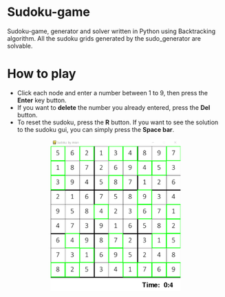 # Sudoku-game
Sudoku-game, generator and solver written in Python using Backtracking algorithm. All the sudoku grids generated by the sudo_generator are solvable.

# How to play
* Click each node and enter a number between 1 to 9, then press the __Enter__ key button. 
* If you want to __delete__ the number you already entered, press the __Del__ button.
* To reset the sudoku, press the __R__ button.
If you want to see the solution to the sudoku gui, you can simply press the __Space bar__.


<p align="center">
  <img src="Sudoku.png" width="60%">
</p>







